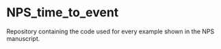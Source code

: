 # NPS_time_to_event
Repository containing the code used for every example shown in the NPS manuscript.
